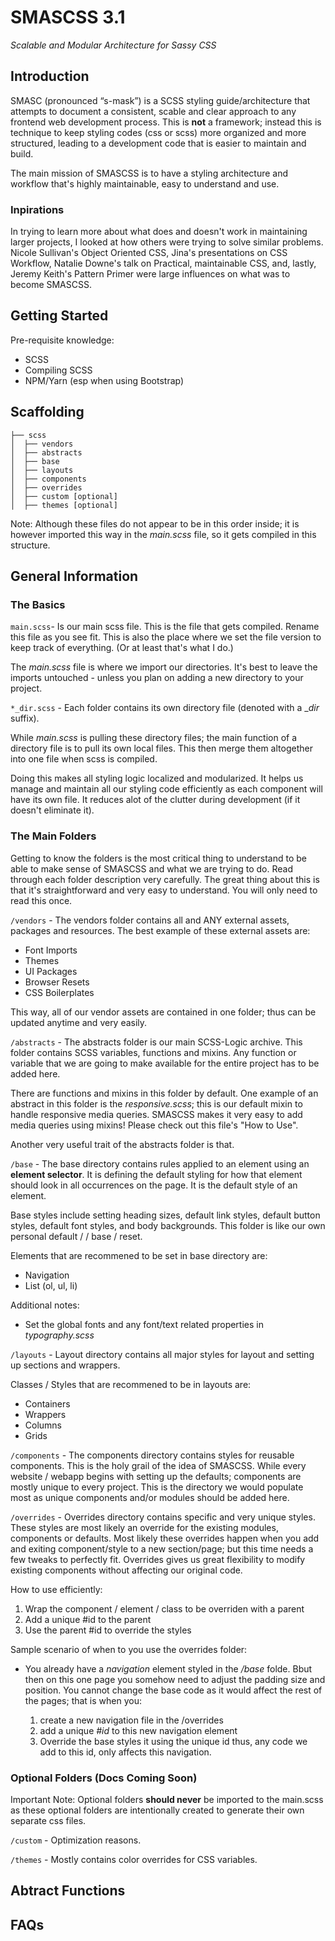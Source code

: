 # SMASCSS 3.1

_Scalable and Modular Architecture for Sassy CSS_

## Introduction

SMASC (pronounced “s-mask”) is a SCSS styling guide/architecture that attempts to document a consistent, scable and clear approach to any frontend web development process. This is **not** a framework; instead this is technique to keep styling codes (css or scss) more organized and more structured, leading to a development code that is easier to maintain and build.

The main mission of SMASCSS is to have a styling architecture and workflow that's highly maintainable, easy to understand and use.

### Inpirations

In trying to learn more about what does and doesn't work in maintaining larger projects, I looked at how others were trying to solve similar problems. Nicole Sullivan's Object Oriented CSS, Jina's presentations on CSS Workflow, Natalie Downe's talk on Practical, maintainable CSS, and, lastly, Jeremy Keith's Pattern Primer were large influences on what was to become SMASCSS.

## Getting Started

Pre-requisite knowledge:

- SCSS
- Compiling SCSS
- NPM/Yarn (esp when using Bootstrap)

## Scaffolding

```
├── scss
│  ├── vendors
│  ├── abstracts
│  ├── base
│  ├── layouts
│  ├── components
│  ├── overrides
│  ├── custom [optional]
│  ├── themes [optional]
```

Note: Although these files do not appear to be in this order inside; it is however imported this way in the _main.scss_ file, so it gets compiled in this structure.

## General Information

### The Basics

`main.scss`- Is our main scss file. This is the file that gets compiled. Rename this file as you see fit. This is also the place where we set the file version to keep track of everything. (Or at least that's what I do.)

The _main.scss_ file is where we import our directories. It's best to leave the imports untouched - unless you plan on adding a new directory to your project.

`*_dir.scss` - Each folder contains its own directory file (denoted with a \__dir_ suffix). 

While _main.scss_ is pulling these directory files; the main function of a directory file is to pull its own local files. This then merge them altogether into one file when scss is compiled. 

Doing this makes all styling logic localized and modularized. It helps us manage and maintain all our styling code efficiently as each component will have its own file. It reduces alot of the clutter during development (if it doesn't eliminate it).

### The Main Folders

Getting to know the folders is the most critical thing to understand to be able to make sense of SMASCSS and what we are trying to do. Read through each folder description very carefully. The great thing about this is that it's straightforward and very easy to understand. You will only need to read this once.

`/vendors` - The vendors folder contains all and ANY external assets, packages and resources. The best example of these external assets are:

- Font Imports
- Themes
- UI Packages
- Browser Resets
- CSS Boilerplates

This way, all of our vendor assets are contained in one folder; thus can be updated anytime and very easily.

`/abstracts` - The abstracts folder is our main SCSS-Logic archive. This folder contains SCSS variables, functions and mixins. Any function or variable that we are going to make available for the entire project has to be added here.

There are functions and mixins in this folder by default. One example of an abstract in this folder is the _responsive.scss_; this is our default mixin to handle responsive media queries. SMASCSS makes it very easy to add media queries using mixins! Please check out this file's "How to Use".

Another very useful trait of the abstracts folder is that.

`/base` - The base directory contains rules applied to an element using an **element selector**. It is defining the default styling for how that element should look in all occurrences on the page. It is the default style of an element.

Base styles include setting heading sizes, default link styles, default button styles, default font styles, and body backgrounds. This folder is like our own personal default / / base / reset.

Elements that are recommened to be set in base directory are:

- Navigation
- List (ol, ul, li)

Additional notes:

- Set the global fonts and any font/text related properties in _typography.scss_

`/layouts` - Layout directory contains all major styles for layout and setting up sections and wrappers.

Classes / Styles that are recommened to be in layouts are:

- Containers
- Wrappers
- Columns
- Grids

`/components` - The components directory contains styles for reusable components. This is the holy grail of the idea of SMASCSS. While every website / webapp begins with setting up the defaults; components are mostly unique to every project. This is the directory we would populate most as unique components and/or modules should be added here.


`/overrides` -  Overrides directory contains specific and very unique styles. These styles are most likely an override for the existing modules, components or defaults. Most likely these overrides happen when you add and exiting component/style to a new section/page; but this time needs a few tweaks to perfectly fit. Overrides gives us great flexibility to modify existing components without affecting our original code.

How to use efficiently:
1. Wrap the component / element / class to be overriden with a parent
2. Add a unique #id to the parent
3. Use the parent #id to override the styles

Sample scenario of when to you use the overrides folder:
- You already have a _navigation_ element styled in the _/base_ folde. Bbut then on this one page you somehow need to adjust the padding size and position. You cannot change the base code as it would affect the rest of the pages; that is when you:

    1. create a new navigation file in the /overrides
    2. add a unique _#id_ to this new navigation element
    3. Override the base styles it using the unique id thus, any code we add to this id, only affects this navigation.

### Optional Folders (Docs Coming Soon)
Important Note: Optional folders **should never** be imported to the main.scss as these optional folders are intentionally created to generate their own separate css files.

`/custom` - Optimization reasons. 

`/themes` - Mostly contains color overrides for CSS variables.


## Abtract Functions




## FAQs

